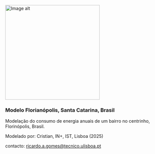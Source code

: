 <br />
<img
  src="https://i.imgur.com/iop50nr.png"
  alt="Image alt"
  width="300px"
/>

### Modelo Florianópolis, Santa Catarina, Brasil

Modelação do consumo de energia anuais de um bairro no centrinho, Florinópolis, Brasil. 

Modelado por: Cristian, IN+, IST, Lisboa (2025)

contacto: ricardo.a.gomes@tecnico.ulisboa.pt


